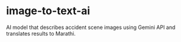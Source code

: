 # image-to-text-ai
AI model that describes accident scene images using Gemini API and translates results to Marathi.

